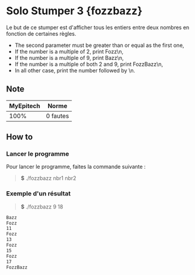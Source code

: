 # Solo Stumper 3 {fozzbazz}

Le but de ce stumper est d'afficher tous les entiers entre deux nombres en fonction de certaines règles.

- The second parameter must be greater than or equal as the first one,
- If the number is a multiple of 2, print Fozz\n,
- If the number is a multiple of 9, print Bazz\n,
- If the number is a multiple of both 2 and 9, print FozzBazz\n,
- In all other case, print the number followed by \n.

## Note

| MyEpitech | Norme |
|--|--|
| 100% | 0 fautes |

## How to

### Lancer le programme

Pour lancer le programme, faites la commande suivante :
> **$** ./fozzbazz nbr1 nbr2

### Exemple d'un résultat

> **$**  ./fozzbazz 9 18

```txt
Bazz
Fozz
11
Fozz
13
Fozz
15
Fozz
17
FozzBazz
```
